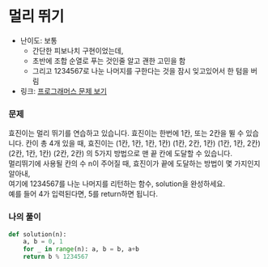 # 멀리 뛰기
* 난이도: 보통
  * 간단한 피보나치 구현이었는데,
  * 초반에 조합 순열로 푸는 것인줄 알고 괜한 고민을 함
  * 그리고 1234567로 나눈 나머지를 구한다는 것을 잠시 잊고있어서 한 텀을 버림
* 링크: [프로그래머스 문제 보기](https://programmers.co.kr/learn/courses/30/lessons/12914#)

### 문제
효진이는 멀리 뛰기를 연습하고 있습니다. 효진이는 한번에 1칸, 또는 2칸을 뛸 수 있습니다. 칸이 총 4개 있을 때, 효진이는
(1칸, 1칸, 1칸, 1칸)
(1칸, 2칸, 1칸)
(1칸, 1칸, 2칸)
(2칸, 1칸, 1칸)
(2칸, 2칸)
의 5가지 방법으로 맨 끝 칸에 도달할 수 있습니다.  
멀리뛰기에 사용될 칸의 수 n이 주어질 때, 효진이가 끝에 도달하는 방법이 몇 가지인지 알아내,  
여기에 1234567를 나눈 나머지를 리턴하는 함수, solution을 완성하세요.  
예를 들어 4가 입력된다면, 5를 return하면 됩니다.

### 나의 풀이
```python
def solution(n):
    a, b = 0, 1
    for _ in range(n): a, b = b, a+b
    return b % 1234567
```

